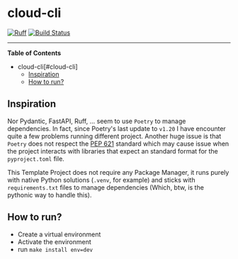 # cloud-cli

[![Ruff](https://img.shields.io/endpoint?url=https://raw.githubusercontent.com/charliermarsh/ruff/main/assets/badge/v1.json)](https://github.com/charliermarsh/ruff)
[![Build Status](https://github.com/mvp-projects/cloud-cli/workflows/test/badge.svg?branch=main&event=push)](https://github.com/mvp-projects/cloud-cli/actions?query=workflow%3Atest)

-----

**Table of Contents**

- cloud-cli[#cloud-cli]
  - [Inspiration](#inspiration)
  - [How to run?](#how-to-run)

## Inspiration
Nor Pydantic, FastAPI, Ruff, ... seem to use `Poetry` to manage dependencies. In fact, since Poetry's last update to `v1.20` I have encounter quite a few problems running different project. Another huge issue is that `Poetry` does not respect the [PEP 621](https://peps.python.org/pep-0621/) standard which may cause issue when the project interacts with libraries that expect an standard format for the `pyproject.toml` file.

This Template Project does not require any Package Manager, it runs purely with native Python solutions (`.venv`, for example) and sticks with `requirements.txt` files to manage dependencies (Which, btw, is the pythonic way to handle this).

## How to run?
- Create a virtual environment
- Activate the environment
- run `make install env=dev`
